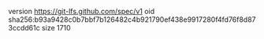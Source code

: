 version https://git-lfs.github.com/spec/v1
oid sha256:b93a9428c0b7bbf7b126482c4b921790ef438e9917280f4fd76f8d873ccdd61c
size 1710
